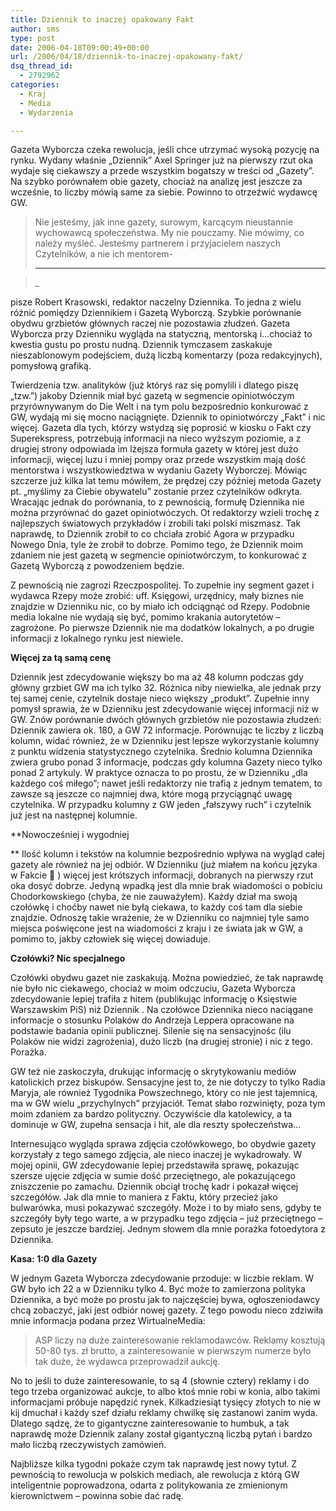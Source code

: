 ```yaml
---
title: Dziennik to inaczej opakowany Fakt
author: sms
type: post
date: 2006-04-18T09:00:49+00:00
url: /2006/04/18/dziennik-to-inaczej-opakowany-fakt/
dsq_thread_id:
  - 2792962
categories:
  - Kraj
  - Media
  - Wydarzenia

---
```

Gazeta Wyborcza czeka rewolucja, jeśli chce utrzymać wysoką pozycję na rynku. Wydany właśnie &#8222;Dziennik&#8221; Axel Springer już na pierwszy rzut oka wydaje się ciekawszy a przede wszystkim bogatszy w treści od &#8222;Gazety&#8221;. Na szybko porównałem obie gazety, chociaż na analizę jest jeszcze za wcześnie, to liczby mówią same za siebie. Powinno to otrzeźwić wydawcę GW.

> <!--more-->Nie jesteśmy, jak inne gazety, surowym, karcącym nieustannie wychowawcą społeczeństwa. My nie pouczamy. Nie mówimy, co należy myśleć. Jesteśmy partnerem i przyjacielem naszych Czytelników, a nie ich mentorem- 
> 
>  ___
  
>_ 

pisze Robert Krasowski, redaktor naczelny Dziennika. To jedna z wielu różnić pomiędzy Dziennikiem i Gazetą Wyborczą. Szybkie porównanie obydwu grzbietów głównych raczej nie pozostawia złudzeń. Gazeta Wyborcza przy Dzienniku wygląda na statyczną, mentorską i&#8230;chociaż to kwestia gustu po prostu nudną. Dziennik tymczasem zaskakuje nieszablonowym podejściem, dużą liczbą komentarzy (poza redakcyjnych), pomysłową grafiką.
  
Twierdzenia tzw. analityków (już któryś raz się pomylili i dlatego piszę &#8222;tzw.&#8221;) jakoby Dziennik miał być gazetą w segmencie opiniotwóczym przyrównywanym do Die Welt i na tym polu bezpośrednio konkurować z GW, wydają mi się mocno naciągnięte. Dziennik to opiniotwórczy &#8222;Fakt&#8221; i nic więcej. Gazeta dla tych, którzy wstydzą się poprosić w kiosku o Fakt czy Superekspress, potrzebują informacji na nieco wyższym poziomie, a z drugiej strony odpowiada im lżejsza formuła gazety w której jest dużo informacji, więcej luzu i mniej pompy oraz przede wszystkim mają dość mentorstwa i wszystkowiedztwa w wydaniu Gazety Wyborczej. Mówiąc szczerze już kilka lat temu mówiłem, że prędzej czy później metoda Gazety pt. &#8222;myślimy za Ciebie obywatelu&#8221; zostanie przez czytelników odkryta. Wracając jednak do porównania, to z pewnością, formułę Dziennika nie można przyrównać do gazet opiniotwóczych. Ot redaktorzy wzieli trochę z najlepszych światowych przykładów i zrobili taki polski miszmasz. Tak naprawdę, to Dziennik zrobił to co chciała zrobić Agora w przypadku Nowego Dnia, tyle że zrobił to dobrze. Pomimo tego, że Dziennik moim zdaniem nie jest gazetą w segmencie opiniotwórczym, to konkurować z Gazetą Wyborczą z powodzeniem będzie.
  
Z pewnością nie zagrozi Rzeczpospolitej. To zupełnie iny segment gazet i wydawca Rzepy może zrobić: uff. Księgowi, urzędnicy, mały biznes nie znajdzie w Dzienniku nic, co by miało ich odciągnąć od Rzepy. Podobnie media lokalne nie wydają się być, pomimo krakania autorytetów &#8211; zagrożone. Po pierwsze Dziennik nie ma dodatków lokalnych, a po drugie informacji z lokalnego rynku jest niewiele.
  
**Więcej za tą samą cenę**
  
Dziennik jest zdecydowanie większy bo ma aż 48 kolumn podczas gdy główny grzbiet GW ma ich tylko 32. Różnica niby niewielka, ale jednak przy tej samej cenie, czytelnik dostaje nieco większy &#8222;produkt&#8221;. Zupełnie inny pomysł sprawia, że w Dzienniku jest zdecydowanie więcej informacji niż w GW. Znów porównanie dwóch głównych grzbietów nie pozostawia złudzeń: Dziennik zawiera ok. 180, a GW 72 informacje. Porównując te liczby z liczbą kolumn, widać również, że w Dzienniku jest lepsze wykorzystanie kolumny z punktu widzenia statystycznego czytelnika. Średnio kolumna Dziennika zwiera grubo ponad 3 informacje, podczas gdy kolumna Gazety nieco tylko ponad 2 artykuly. W praktyce oznacza to po prostu, że w Dzienniku &#8222;dla każdego coś miłego&#8221;; nawet jeśli redaktorzy nie trafią z jednym tematem, to zawsze są jeszcze co najmniej dwa, które mogą przyciągnąć uwagę czytelnika. W przypadku kolumny z GW jeden &#8222;fałszywy ruch&#8221; i czytelnik już jest na następnej kolumnie.
  
**Nowocześniej i wygodniej
  
** Ilość kolumn i tekstów na kolumnie bezpośrednio wpływa na wygląd całej gazety ale również na jej odbiór. W Dzienniku (już miałem na końcu języka w Fakcie 🙂 ) więcej jest krótszych informacji, dobranych na pierwszy rzut oka dosyć dobrze. Jedyną wpadką jest dla mnie brak wiadomości o pobiciu Chodorkowskiego (chyba, że nie zauważyłem). Każdy dział ma swoją czołówkę i choćby nawet nie byłą ciekawa, to każdy coś tam dla siebie znajdzie. Odnoszę takie wrażenie, że w Dzienniku co najmniej tyle samo miejsca poświęcone jest na wiadomości z kraju i ze świata jak w GW, a pomimo to, jakby człowiek się więcej dowiaduje.

**Czołówki? Nic specjalnego**

Czołówki obydwu gazet nie zaskakują. Można powiedzieć, że tak naprawdę nie było nic ciekawego, chociaż w moim odczuciu, Gazeta Wyborcza zdecydowanie lepiej trafiła z hitem (publikując informację o Księstwie Warszawskim PiS) niż Dziennik . Na czołówce Dziennika nieco naciągane informacje o stosunku Polaków do Andrzeja Leppera opracowane na podstawie badania opinii publicznej. Silenie się na sensacyjnośc (ilu Polaków nie widzi zagrożenia), dużo liczb (na drugiej stronie) i nic z tego. Porażka.

GW też nie zaskoczyła, drukując informację o skrytykowaniu mediów katolickich przez biskupów. Sensacyjne jest to, że nie dotyczy to tylko Radia Maryja, ale również Tygodnika Powszechnego, który co nie jest tajemnicą, ma w GW wielu &#8222;przychylnych&#8221; przyjaciół. Temat słabo rozwinięty, poza tym moim zdaniem za bardzo polityczny. Oczywiście dla katolewicy, a ta dominuje w GW, zupełna sensacja i hit, ale dla reszty społeczeństwa&#8230;
  
Internesująco wygląda sprawa zdjęcia czołówkowego, bo obydwie gazety korzystały z tego samego zdjęcia, ale nieco inaczej je wykadrowały. W mojej opinii, GW zdecydowanie lepiej przedstawiła sprawę, pokazując szersze ujęcie zdjęcia w sumie dość przeciętnego, ale pokazującego zniszczenie po zamachu. Dziennik obciął trochę kadr i pokazał więcej szczegółów. Jak dla mnie to maniera z Faktu, który przecież jako bulwarówka, musi pokazywać szczegóły. Może i to by miało sens, gdyby te szczegóły były tego warte, a w przypadku tego zdjęcia &#8211; już przeciętnego &#8211; zepsuto je jeszcze bardziej. Jednym słowem dla mnie porażka fotoedytora z Dziennika.
  
**Kasa: 1:0 dla Gazety**
  
W jednym Gazeta Wyborcza zdecydowanie przoduje: w liczbie reklam. W GW było ich 22 a w Dzienniku tylko 4. Być może to zamierzona polityka Dziennika, a być może po prostu jak to najczęściej bywa, ogłoszeniodawcy chcą zobaczyć, jaki jest odbiór nowej gazety. Z tego powodu nieco zdziwiła mnie informacja podana przez WirtualneMedia:

> ASP liczy na duże zainteresowanie reklamodawców. Reklamy kosztują 50-80 tys. zł brutto, a zainteresowanie w pierwszym numerze było tak duże, że wydawca przeprowadził aukcję.

No to jeśli to duże zainteresowanie, to są 4 (słownie cztery) reklamy i do tego trzeba organizować aukcje, to albo ktoś mnie robi w konia, albo takimi informacjami próbuje napędzić rynek. Kilkadziesiąt tysięcy złotych to nie w kij dmuchał i każdy szef działu reklamy chwilkę się zastanowi zanim wyda. Dlatego sądzę, że to gigantyczne zainteresowanie to humbuk, a tak naprawdę może Dziennik zalany został gigantyczną liczbą pytań i bardzo mało liczbą rzeczywistych zamówień.

Najbliższe kilka tygodni pokaże czym tak naprawdę jest nowy tytuł. Z pewnością to rewolucja w polskich mediach, ale rewolucja z którą GW inteligentnie poprowadzona, odarta z politykowania ze zmienionym kierownictwem &#8211; powinna sobie dać radę.